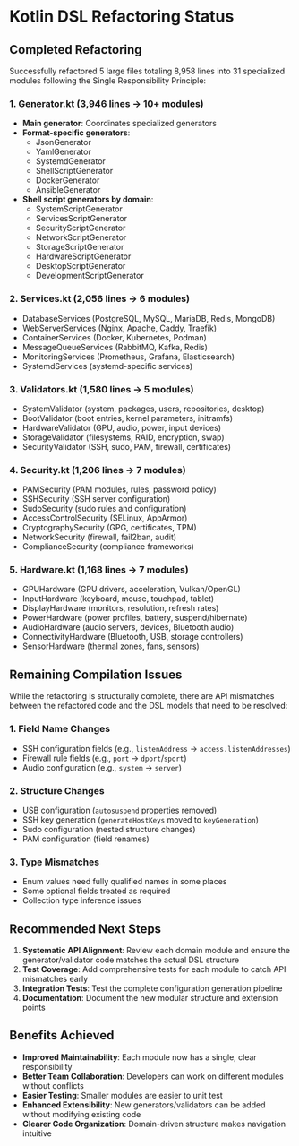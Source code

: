 # Kotlin DSL Refactoring Status

## Completed Refactoring

Successfully refactored 5 large files totaling 8,958 lines into 31 specialized modules following the Single Responsibility Principle:

### 1. Generator.kt (3,946 lines → 10+ modules)
- **Main generator**: Coordinates specialized generators
- **Format-specific generators**:
  - JsonGenerator
  - YamlGenerator  
  - SystemdGenerator
  - ShellScriptGenerator
  - DockerGenerator
  - AnsibleGenerator
- **Shell script generators by domain**:
  - SystemScriptGenerator
  - ServicesScriptGenerator
  - SecurityScriptGenerator
  - NetworkScriptGenerator
  - StorageScriptGenerator
  - HardwareScriptGenerator
  - DesktopScriptGenerator
  - DevelopmentScriptGenerator

### 2. Services.kt (2,056 lines → 6 modules)
- DatabaseServices (PostgreSQL, MySQL, MariaDB, Redis, MongoDB)
- WebServerServices (Nginx, Apache, Caddy, Traefik)
- ContainerServices (Docker, Kubernetes, Podman)
- MessageQueueServices (RabbitMQ, Kafka, Redis)
- MonitoringServices (Prometheus, Grafana, Elasticsearch)
- SystemdServices (systemd-specific services)

### 3. Validators.kt (1,580 lines → 5 modules)
- SystemValidator (system, packages, users, repositories, desktop)
- BootValidator (boot entries, kernel parameters, initramfs)
- HardwareValidator (GPU, audio, power, input devices)
- StorageValidator (filesystems, RAID, encryption, swap)
- SecurityValidator (SSH, sudo, PAM, firewall, certificates)

### 4. Security.kt (1,206 lines → 7 modules)
- PAMSecurity (PAM modules, rules, password policy)
- SSHSecurity (SSH server configuration)
- SudoSecurity (sudo rules and configuration)
- AccessControlSecurity (SELinux, AppArmor)
- CryptographySecurity (GPG, certificates, TPM)
- NetworkSecurity (firewall, fail2ban, audit)
- ComplianceSecurity (compliance frameworks)

### 5. Hardware.kt (1,168 lines → 7 modules)
- GPUHardware (GPU drivers, acceleration, Vulkan/OpenGL)
- InputHardware (keyboard, mouse, touchpad, tablet)
- DisplayHardware (monitors, resolution, refresh rates)
- PowerHardware (power profiles, battery, suspend/hibernate)
- AudioHardware (audio servers, devices, Bluetooth audio)
- ConnectivityHardware (Bluetooth, USB, storage controllers)
- SensorHardware (thermal zones, fans, sensors)

## Remaining Compilation Issues

While the refactoring is structurally complete, there are API mismatches between the refactored code and the DSL models that need to be resolved:

### 1. Field Name Changes
- SSH configuration fields (e.g., `listenAddress` → `access.listenAddresses`)
- Firewall rule fields (e.g., `port` → `dport`/`sport`)
- Audio configuration (e.g., `system` → `server`)

### 2. Structure Changes  
- USB configuration (`autosuspend` properties removed)
- SSH key generation (`generateHostKeys` moved to `keyGeneration`)
- Sudo configuration (nested structure changes)
- PAM configuration (field renames)

### 3. Type Mismatches
- Enum values need fully qualified names in some places
- Some optional fields treated as required
- Collection type inference issues

## Recommended Next Steps

1. **Systematic API Alignment**: Review each domain module and ensure the generator/validator code matches the actual DSL structure
2. **Test Coverage**: Add comprehensive tests for each module to catch API mismatches early
3. **Integration Tests**: Test the complete configuration generation pipeline
4. **Documentation**: Document the new modular structure and extension points

## Benefits Achieved

- **Improved Maintainability**: Each module now has a single, clear responsibility
- **Better Team Collaboration**: Developers can work on different modules without conflicts
- **Easier Testing**: Smaller modules are easier to unit test
- **Enhanced Extensibility**: New generators/validators can be added without modifying existing code
- **Clearer Code Organization**: Domain-driven structure makes navigation intuitive